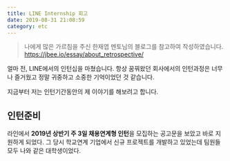 ```yaml
---
title: LINE Internship 회고
date: 2019-08-31 21:08:59
category: etc
---
```


> 나에게 많은 가르침을 주신 한재엽 멘토님의 블로그를 참고하여 작성하였습니다.
> https://jbee.io/essay/about_retrospective/

얼마 전, LINE에서의 인턴십을 마쳤습니다. 항상 꿈꿔왔던 회사에서의 인턴과정은 너무나 즐거웠고 정말 귀중하고 소중한 기억이었던 것 같습니다.

지금부터 저는 인턴기간동안의 제 이야기를 해보려고 합니다.

## 인턴준비

라인에서 **2019년 상반기 주 3일 채용연계형 인턴**을 모집하는 공고문을 보았고 바로 지원하게 되었다. 그 당시 학교연계 기업에서 신규 프로젝트를 개발하고 있었는데 팀원들 모두 나와 같은 대학생이었다. 

